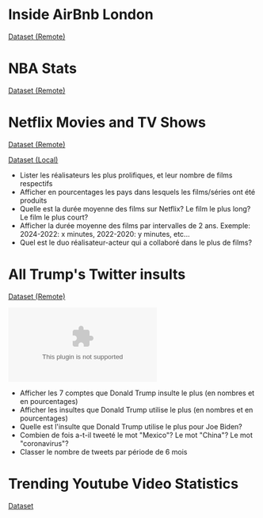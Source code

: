 # Inside AirBnb London
[Dataset (Remote)](https://insideairbnb.com/london/)

# NBA Stats
[Dataset (Remote)](https://www.kaggle.com/datasets/sumitrodatta/nba-aba-baa-stats/)


# Netflix Movies and TV Shows
[Dataset (Remote)](https://www.kaggle.com/datasets/rahulvyasm/netflix-movies-and-tv-shows)

[Dataset (Local)](datasets/netflix_titles.csv)

- Lister les réalisateurs les plus prolifiques, et leur nombre de films respectifs
- Afficher en pourcentages les pays dans lesquels les films/séries ont été produits
- Quelle est la durée moyenne des films sur Netflix? Le film le plus long? Le film le plus court?
- Afficher la durée moyenne des films par intervalles de 2 ans. Exemple: 2024-2022: x minutes, 2022-2020: y minutes, etc...
- Quel est le duo réalisateur-acteur qui a collaboré dans le plus de films?

# All Trump's Twitter insults
[Dataset (Remote)](https://www.kaggle.com/datasets/ayushggarg/all-trumps-twitter-insults-20152021)

![Dataset (Local)](datasets/trump_insult_tweets_2014_to_2021.csv)

- Afficher les 7 comptes que Donald Trump insulte le plus (en nombres et en pourcentages)
- Afficher les insultes que Donald Trump utilise le plus (en nombres et en pourcentages)
- Quelle est l'insulte que Donald Trump utilise le plus pour Joe Biden?
- Combien de fois a-t-il tweeté le mot "Mexico"? Le mot "China"? Le mot "coronavirus"?
- Classer le nombre de tweets par période de 6 mois 

# Trending Youtube Video Statistics
[Dataset](https://www.kaggle.com/datasets/asaniczka/trending-youtube-videos-113-countries/)

